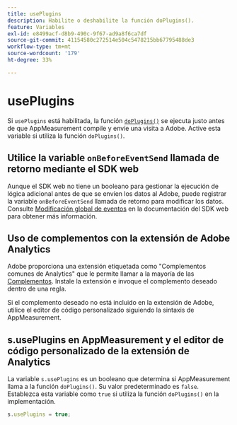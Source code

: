 ```yaml
---
title: usePlugins
description: Habilite o deshabilite la función doPlugins().
feature: Variables
exl-id: e8499acf-d8b9-490c-9f67-ad9a8f6ca7df
source-git-commit: 41154580c272514e504c5478215bb67795488de3
workflow-type: tm+mt
source-wordcount: '179'
ht-degree: 33%

---
```


# usePlugins

Si `usePlugins` está habilitada, la función [`doPlugins()`](../functions/doplugins.md) se ejecuta justo antes de que AppMeasurement compile y envíe una visita a Adobe. Active esta variable si utiliza la función `doPlugins()`.

## Utilice la variable `onBeforeEventSend` llamada de retorno mediante el SDK web

Aunque el SDK web no tiene un booleano para gestionar la ejecución de lógica adicional antes de que se envíen los datos al Adobe, puede registrar la variable `onBeforeEventSend` llamada de retorno para modificar los datos. Consulte [Modificación global de eventos](https://experienceleague.adobe.com/docs/experience-platform/edge/fundamentals/tracking-events.html#modifying-events-globally) en la documentación del SDK web para obtener más información.

## Uso de complementos con la extensión de Adobe Analytics

Adobe proporciona una extensión etiquetada como &quot;Complementos comunes de Analytics&quot; que le permite llamar a la mayoría de las [Complementos](../plugins/impl-plugins.md). Instale la extensión e invoque el complemento deseado dentro de una regla.

Si el complemento deseado no está incluido en la extensión de Adobe, utilice el editor de código personalizado siguiendo la sintaxis de AppMeasurement.

## s.usePlugins en AppMeasurement y el editor de código personalizado de la extensión de Analytics

La variable `s.usePlugins` es un booleano que determina si AppMeasurement llama a la función `doPlugins()`. Su valor predeterminado es `false`. Establezca esta variable como `true` si utiliza la función `doPlugins()` en la implementación.

```js
s.usePlugins = true;
```
